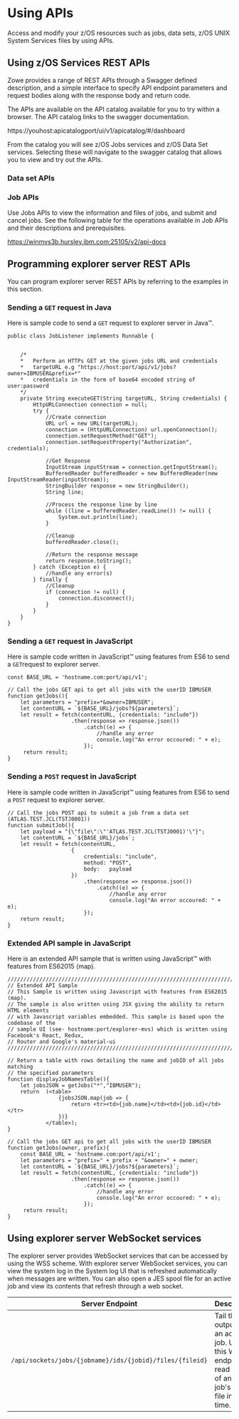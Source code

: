 # Using APIs

Access and modify your z/OS resources such as jobs, data sets, z/OS UNIX System Services files by using APIs.

## Using z/OS Services REST APIs

Zowe provides a range of REST APIs through a Swagger defined description, and a simple interface to specify API endpoint parameters and request bodies along with the response body and return code.

The APIs are available on the API catalog available for you to try within a browser.  The API catalog links to the swagger documentation.

https://youhost:apicatalogport/ui/v1/apicatalog/#/dashboard

From the catalog you will see z/OS Jobs services and z/OS Data Set services.  Selecting these will navigate to the swagger catalog that allows you to view and try out the APIs.

### Data set APIs



### Job APIs

Use Jobs APIs to view the information and files of jobs, and submit and cancel jobs. See the following table for the operations available in Job APIs and their descriptions and prerequisites.

 https://winmvs3b.hursley.ibm.com:25105/v2/api-docs

## Programming explorer server REST APIs

You can program explorer server REST APIs by referring to the examples in this section.

### Sending a `GET` request in Java

Here is sample code to send a `GET` request to explorer server in Java™.

```
public class JobListener implements Runnable {


    /*
    *   Perform an HTTPs GET at the given jobs URL and credentials
    *   targetURL e.g "https://host:port/api/v1/jobs?owner=IBMUSER&prefix=*"         
    *   credentials in the form of base64 encoded string of user:password
    */     
    private String executeGET(String targetURL, String credentials) {
        HttpURLConnection connection = null;         
        try {             
            //Create connection             
            URL url = new URL(targetURL);             
            connection = (HttpURLConnection) url.openConnection();
            connection.setRequestMethod("GET");             
            connection.setRequestProperty("Authorization", credentials);

            //Get Response               
            InputStream inputStream = connection.getInputStream();
            BufferedReader bufferedReader = new BufferedReader(new InputStreamReader(inputStream));                             
            StringBuilder response = new StringBuilder();             
            String line;                          

            //Process the response line by line             
            while ((line = bufferedReader.readLine()) != null) {
                System.out.println(line);             
            }              

            //Cleanup             
            bufferedReader.close();              

            //Return the response message             
            return response.toString();         
        } catch (Exception e) {             
            //handle any error(s)         
        } finally {             
            //Cleanup             
            if (connection != null) {                 
                connection.disconnect();             
            }         
        }     
    }
}
```

### Sending a `GET` request in JavaScript

Here is sample code written in JavaScript™ using features from ES6 to send a `GET`request to explorer server.

```
const BASE_URL = 'hostname.com:port/api/v1';

// Call the jobs GET api to get all jobs with the userID IBMUSER
function getJobs(){
    let parameters = "prefix=*&owner=IBMUSER";     
    let contentURL = `${BASE_URL}/jobs?${parameters}`;     
    let result = fetch(contentURL, {credentials: "include"})
                    .then(response => response.json())
                        .catch((e) => {                             
                            //handle any error                             
                            console.log("An error occoured: " + e);      
                        });     
     return result;
}
```

### Sending a `POST` request in JavaScript

Here is sample code written in JavaScript™ using features from ES6 to send a `POST` request to explorer server.

```
// Call the jobs POST api to submit a job from a data set (ATLAS.TEST.JCL(TSTJ0001))                
function submitJob(){
    let payload = "{\"file\":\"'ATLAS.TEST.JCL(TSTJ0001)'\"}";
    let contentURL = `${BASE_URL}/jobs`;
    let result = fetch(contentURL,
                    {
                        credentials: "include",
                        method: "POST",
                        body:   payload
                    })
                        .then(response => response.json())
                            .catch((e) => {
                                //handle any error
                                console.log("An error occoured: " + e);
                        });
    return result;
}
```

### Extended API sample in JavaScript

Here is an extended API sample that is written using JavaScript™ with features from ES62015 \(map\).

```
/////////////////////////////////////////////////////////////////////////////
// Extended API Sample
// This Sample is written using Javascript with features from ES62015 (map).
// The sample is also written using JSX giving the ability to return HTML elements
// with Javascript variables embedded. This sample is based upon the codebase of the
// sample UI (see- hostname:port/explorer-mvs) which is written using Facebook's React, Redux,
// Router and Google's material-ui
/////////////////////////////////////////////////////////////////////////////

// Return a table with rows detailing the name and jobID of all jobs matching      
// the specified parameters
function displayJobNamesTable(){
    let jobsJSON = getJobs("*","IBMUSER");
    return  (<table>
                {jobsJSON.map(job => {
                    return <tr><td>{job.name}</td><td>{job.id}</td></tr>
                })}
            </table>);
}

// Call the jobs GET api to get all jobs with the userID IBMUSER
function getJobs(owner, prefix){
    const BASE_URL = 'hostname.com:port/api/v1';
    let parameters = "prefix=" + prefix + "&owner=" + owner;     
    let contentURL = `${BASE_URL}/jobs?${parameters}`;     
    let result = fetch(contentURL, {credentials: "include"})                     
                    .then(response => response.json())                         
                        .catch((e) => {                             
                            //handle any error                             
                            console.log("An error occoured: " + e);                                           
                        });     
     return result;
}
```

## Using explorer server WebSocket services
The explorer server provides WebSocket services that can be accessed by using the WSS scheme.
With explorer server WebSocket services, you can view the system log in the System log UI
that is refreshed automatically when messages are written. You can also open a JES
spool file for an active job and view its contents that refresh through a web socket.

|Server Endpoint|Description|Prerequisites|
|--------|-----------|-------------|
|`/api/sockets/jobs/{jobname}/ids/{jobid}/files/{fileid}`|Tail the output of an active job. Use this WSS endpoint to read the tail of an active job's output file in real time.|z/OSMF restjobs|
